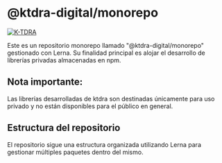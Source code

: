 # @ktdra-digital/monorepo

[![K-TDRA](https://www.k-tdra.digital/Logotype_official_nombre.svg)](https://www.k-tdra.com)

Este es un repositorio monorepo llamado "@ktdra-digital/monorepo" gestionado con Lerna. Su finalidad principal es alojar el desarrollo de librerías privadas almacenadas en npm.

## **Nota importante:**

Las librerías desarrolladas de ktdra son destinadas únicamente para uso privado y no están disponibles para el público en general.

## Estructura del repositorio

El repositorio sigue una estructura organizada utilizando Lerna para gestionar múltiples paquetes dentro del mismo.
